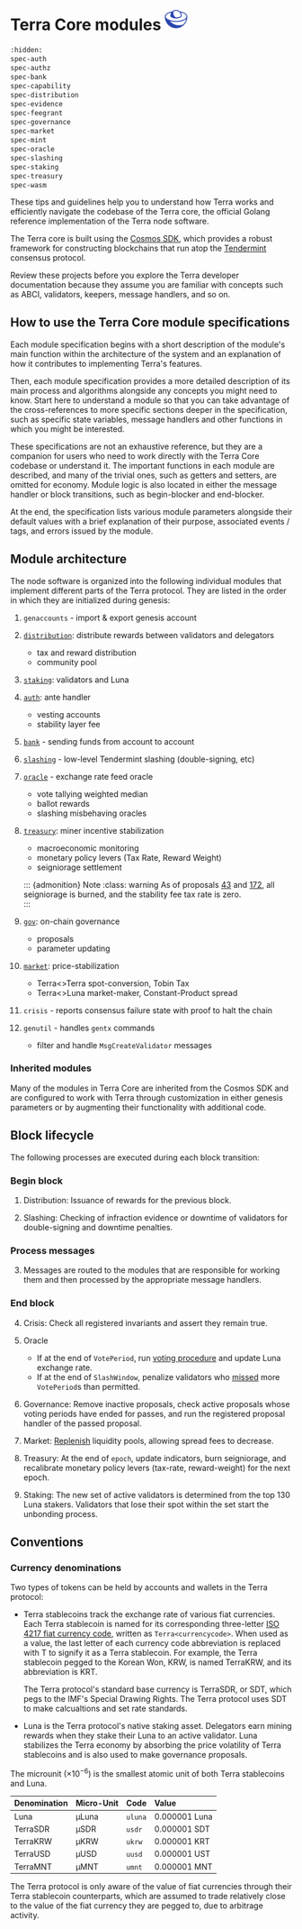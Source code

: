 # Terra Core modules <img src="/img/icon_core.svg" height="40px">

```{toctree}
:hidden:
spec-auth
spec-authz
spec-bank
spec-capability
spec-distribution
spec-evidence
spec-feegrant
spec-governance
spec-market
spec-mint
spec-oracle
spec-slashing
spec-staking
spec-treasury
spec-wasm
```

These tips and guidelines help you to understand how Terra works and efficiently navigate the codebase of the Terra core, the official Golang reference implementation of the Terra node software.

The Terra core is built using the [Cosmos SDK](https://cosmos.network/sdk), which provides a robust framework for constructing blockchains that run atop the [Tendermint](https://tendermint.com/) consensus protocol.

Review these projects before you explore the Terra developer documentation because they assume you are familiar with concepts such as ABCI, validators, keepers, message handlers, and so on.

## How to use the Terra Core module specifications

Each module specification begins with a short description of the module's main function within the architecture of the system and an explanation of how it contributes to implementing Terra's features.

Then, each module specification provides a more detailed description of its main process and algorithms alongside any concepts you might need to know. Start here to understand a module so that you can take advantage of the cross-references to more specific sections deeper in the specification, such as specific state variables, message handlers and other functions in which you might be interested.

These specifications are not an exhaustive reference, but they are a companion for users who need to work directly with the Terra Core codebase or understand it. The important functions in each module are described, and many of the trivial ones, such as getters and setters, are omitted for economy. Module logic is also located in either the message handler or block transitions, such as begin-blocker and end-blocker.

At the end, the specification lists various module parameters alongside their default values with a brief explanation of their purpose, associated events / tags, and errors issued by the module.

## Module architecture

The node software is organized into the following individual modules that implement different parts of the Terra protocol. They are listed in the order in which they are initialized during genesis:

1. `genaccounts` - import & export genesis account
2. [`distribution`](spec-distribution.md): distribute rewards between validators and delegators
   - tax and reward distribution
   - community pool
3. [`staking`](spec-staking.md): validators and Luna
4. [`auth`](spec-auth.md): ante handler
   - vesting accounts
   - stability layer fee
5. [`bank`](spec-bank.md) - sending funds from account to account
6. [`slashing`](spec-slashing.md) - low-level Tendermint slashing (double-signing, etc)
7. [`oracle`](spec-oracle.md) - exchange rate feed oracle
   - vote tallying weighted median
   - ballot rewards
   - slashing misbehaving oracles
8. [`treasury`](spec-treasury.md): miner incentive stabilization
   - macroeconomic monitoring
   - monetary policy levers (Tax Rate, Reward Weight)
   - seigniorage settlement

   ::: {admonition} Note
   :class: warning
   As of proposals [43](https://station.terra.money/proposal/43) and [172](https://station.terra.money/proposal/172), all seigniorage is burned, and the stability fee tax rate is zero.  
   :::

9. [`gov`](spec-governance.md): on-chain governance
    - proposals
    - parameter updating
10. [`market`](spec-market.md): price-stabilization
    - Terra<>Terra spot-conversion, Tobin Tax
    - Terra<>Luna market-maker, Constant-Product spread
11. `crisis` - reports consensus failure state with proof to halt the chain
12. `genutil` - handles `gentx` commands
    - filter and handle `MsgCreateValidator` messages

### Inherited modules

Many of the modules in Terra Core are inherited from the Cosmos SDK and are configured to work with Terra through customization in either genesis parameters or by augmenting their functionality with additional code.

## Block lifecycle

The following processes are executed during each block transition:

### Begin block

1. Distribution: Issuance of rewards for the previous block.

2. Slashing: Checking of infraction evidence or downtime of validators for double-signing and downtime penalties.

### Process messages

3. Messages are routed to the modules that are responsible for working them and then processed by the appropriate message handlers.

### End block

4. Crisis: Check all registered invariants and assert they remain true.

5. Oracle

   - If at the end of `VotePeriod`, run [voting procedure](spec-oracle.md#voting-procedure) and update Luna exchange rate.
   - If at the end of `SlashWindow`, penalize validators who [missed](spec-slashing.md) more `VotePeriod`s than permitted.

6. Governance: Remove inactive proposals, check active proposals whose voting periods have ended for passes, and run the registered proposal handler of the passed proposal.

7. Market: [Replenish](spec-market.md#end-block) liquidity pools, allowing spread fees to decrease.

8. Treasury: At the end of `epoch`, update indicators, burn seigniorage, and recalibrate monetary policy levers (tax-rate, reward-weight) for the next epoch.

9. Staking: The new set of active validators is determined from the top 130 Luna stakers. Validators that lose their spot within the set start the unbonding process.

## Conventions

### Currency denominations

Two types of tokens can be held by accounts and wallets in the Terra protocol:

- Terra stablecoins track the exchange rate of various fiat currencies. Each Terra stablecoin is named for its corresponding three-letter [ISO 4217 fiat currency code](https://www.xe.com/iso4217.php), written as `Terra<currencycode>`. When used as a value, the last letter of each currency code abbreviation is replaced with T to signify it as a Terra stablecoin. For example, the Terra stablecoin pegged to the Korean Won, KRW, is named  TerraKRW, and its abbreviation is KRT.

   The Terra protocol's standard base currency is TerraSDR, or SDT, which pegs to the IMF's Special Drawing Rights. The Terra protocol uses SDT to make calcualtions and set rate standards.

- Luna is the Terra protocol's native staking asset. Delegators earn mining rewards when they stake their Luna to an active validator. Luna stabilizes the Terra economy by absorbing the price volatility of Terra stablecoins and is also used to make governance proposals.

The microunit ($\times 10^{-6}$) is the smallest atomic unit of both Terra stablecoins and Luna.

| Denomination | Micro-Unit | Code    | Value         |
| :----------- | :--------- | :------ | :------------ |
| Luna         | µLuna      | `uluna` | 0.000001 Luna |
| TerraSDR     | µSDR       | `usdr`  | 0.000001 SDT  |
| TerraKRW     | µKRW       | `ukrw`  | 0.000001 KRT  |
| TerraUSD     | µUSD       | `uusd`  | 0.000001 UST  |
| TerraMNT     | µMNT       | `umnt`  | 0.000001 MNT  |

The Terra protocol is only aware of the value of fiat currencies through their Terra stablecoin counterparts, which are assumed to trade relatively close to the value of the fiat currency they are pegged to, due to arbitrage activity.
